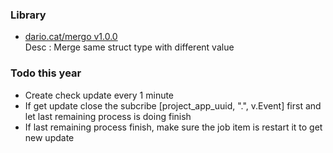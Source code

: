 ### Library
- [dario.cat/mergo v1.0.0](https://github.com/darccio/mergo)  
  Desc : Merge same struct type with different value

### Todo this year
- Create check update every 1 minute
- If get update close the subcribe [project_app_uuid, ".", v.Event] first and let last remaining process is doing finish
- If last remaining process finish, make sure the job item is restart it to get new update
